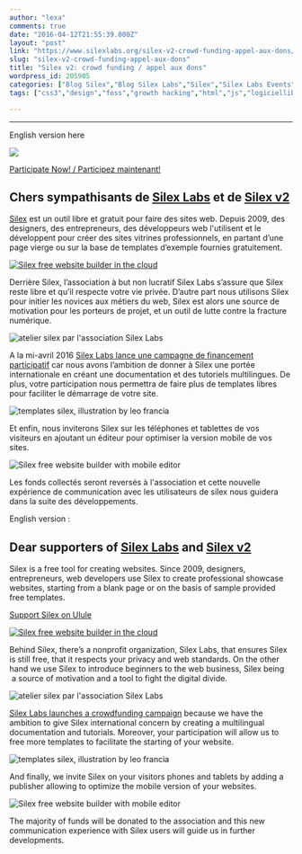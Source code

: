 ```yaml
---
author: "lexa"
comments: true
date: "2016-04-12T21:55:39.000Z"
layout: "post"
link: "https://www.silexlabs.org/silex-v2-crowd-funding-appel-aux-dons/"
slug: "silex-v2-crowd-funding-appel-aux-dons"
title: "Silex v2: crowd funding / appel aux dons"
wordpress_id: 205905
categories: ["Blog Silex","Blog Silex Labs","Silex","Silex Labs Events","The Blog"]
tags: ["css3","design","foss","growth hacking","html","js","logiciellibre","opensource","silex","silex labs","silexV2","site internet","web"]

---
```

* * *




English version here




![](https://www.silexlabs.org/wp-content/uploads/2016/02/silex-01.jpg)




[Participate Now! / Participez maintenant!](http://crowdfunding.silex.me/)





## Chers sympathisants de [Silex Labs](https://www.silexlabs.org) et de [Silex v2](http://www.silex.me)


[Silex](http://www.silex.me) est un outil libre et gratuit pour faire des sites web. Depuis 2009, des designers, des entrepreneurs, des développeurs web l'utilisent et le développent pour créer des sites vitrines professionnels, en partant d’une page vierge ou sur la base de templates d’exemple fournies gratuitement.

[![Silex free website builder in the cloud](https://www.silexlabs.org/wp-content/uploads/2016/02/image00-300x164.png)](http://www.silex.me)

Derrière Silex, l’association à but non lucratif Silex Labs s’assure que Silex reste libre et qu’il respecte votre vie privée. D’autre part nous utilisons Silex pour initier les novices aux métiers du web, Silex est alors une source de motivation pour les porteurs de projet, et un outil de lutte contre la fracture numérique.

![atelier silex par l'association Silex Labs](https://www.silexlabs.org/wp-content/uploads/2016/02/image03-300x300.jpg)

A la mi-avril 2016 [Silex Labs lance une campagne de financement participatif](http://crowdfunding.silex.me/) car nous avons l’ambition de donner à Silex une portée internationale en créant une documentation et des tutoriels multilingues. De plus, votre participation nous permettra de faire plus de templates libres pour faciliter le démarrage de votre site.

![templates silex, illustration by leo francia](https://www.silexlabs.org/wp-content/uploads/2016/02/image01-300x164.jpg)

Et enfin, nous inviterons Silex sur les téléphones et tablettes de vos visiteurs en ajoutant un éditeur pour optimiser la version mobile de vos sites.

![Silex free website builder with mobile editor](https://www.silexlabs.org/wp-content/uploads/2016/02/image02-300x164.jpg)

Les fonds collectés seront reversés à l'association et cette nouvelle expérience de communication avec les utilisateurs de silex nous guidera dans la suite des développements.



English version :


## Dear supporters of [Silex Labs](https://www.silexlabs.org) and [Silex v2](http://www.silex.me)


Silex is a free tool for creating websites. Since 2009, designers, entrepreneurs, web developers use Silex to create professional showcase websites, starting from a blank page or on the basis of sample provided free templates.

[Support Silex on Ulule](https://www.ulule.com/silex-websitebuilder/)

[![Silex free website builder in the cloud](https://www.silexlabs.org/wp-content/uploads/2016/02/image00-300x164.png)](http://www.silex.me)

Behind Silex, there’s a nonprofit organization, Silex Labs, that ensures Silex is still free, that it respects your privacy and web standards. On the other hand we use Silex to introduce beginners to the web business, Silex being  a source of motivation and a tool to fight the digital divide.

![atelier silex par l'association Silex Labs](https://www.silexlabs.org/wp-content/uploads/2016/02/image03-300x300.jpg)

[Silex Labs launches a crowdfunding campaign](http://crowdfunding.silex.me/) because we have the ambition to give Silex international concern by creating a multilingual documentation and tutorials. Moreover, your participation will allow us to free more templates to facilitate the starting of your website.

![templates silex, illustration by leo francia](https://www.silexlabs.org/wp-content/uploads/2016/02/image01-300x164.jpg)

And finally, we invite Silex on your visitors phones and tablets by adding a publisher allowing to optimize the mobile version of your websites.

![Silex free website builder with mobile editor](https://www.silexlabs.org/wp-content/uploads/2016/02/image02-300x164.jpg)

The majority of funds will be donated to the association and this new communication experience with Silex users will guide us in further developments.

